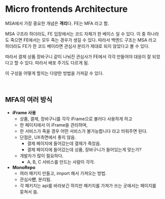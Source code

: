 # Micro frontends Architecture

MSA에서 가장 중요한 개념은 **격리**다. FE는 MFA 라고 함.

MSA 구조라 하더라도, FE 입장에서는 코드 자체가 한 베이스 일 수 있다. 이 중 하나라도 죽으면 FE에서는 모두 죽는 경우가 생길 수 있다. 따라서 백엔드 구조는 MSA 라고 하더라도 FE가 한 코드 베이라면 관심사 분리가 제대로 되지 않았다고 볼 수 있다.

따라서 결제 상품 장바구니 같이 나눠진 관심사가 FE에서 각각 만들어야 대응이 잘 되었다고 할 수 있다. 따라서 배포 주기도 다르게 됨.

이 구성을 어떻게 할지는 다양한 방법을 가져갈 수 있다.

<br/>

## MFA의 여러 방식

- **iFrame 사용**
  - 상품, 결제, 장바구니를 각각 iFrame으로 불러다 사용하게 하고
  - 한 페이지에서 이 iFrame을 관리하며,
  - 한 서비스가 죽을 경우 어떤 서비스가 불가능합니다 라고 띄워주면 된다.
  - 단점은, UX측면에서 좋지 않음.
    - 결제 페이지에 들어갔는데 결제가 죽었음.
    - 결제 페이지에 들어갔는데 상품, 장바구니가 들어있는게 맞는가?
  - 개발자가 많이 필요하다.
    - A, B, C 서비스를 만드는 사람이 각각.
- **MonoRepo**
  - 여러 패키지 만들고, import 해서 가져오는 방법.
  - 관심사**만**, 분리됨.
  - 각 패키지는 api를 바라보긴 하지만 패키지를 가져가 쓰는 곳에서는 페이지를 뭉쳐서 씀.
